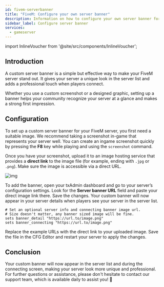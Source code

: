 ```yaml
---
id: fivem-serverbanner
title: "FiveM: Configure your own server banner"
description: Information on how to configure your own server banner for your FiveM server from ZAP-Hosting - ZAP-Hosting.com documentation
sidebar_label: Configure server banner
services:
  - gameserver
---
```


import InlineVoucher from '@site/src/components/InlineVoucher';

## Introduction

A custom server banner is a simple but effective way to make your FiveM server stand out. It gives your server a unique look in the server list and adds a professional touch when players connect. 

Whether you use a custom screenshot or a designed graphic, setting up a banner helps your community recognize your server at a glance and makes a strong first impression.

<InlineVoucher />



## Configuration

To set up a custom server banner for your FiveM server, you first need a suitable image. We recommend taking a screenshot in-game that represents your server well. You can create an ingame screenshot quickly by pressing the **F8** key while playing and using the `screenshot` command.

Once you have your screenshot, upload it to an image hosting service that provides a **direct link** to the image file (for example, ending with `.jpg` or `.png`). Make sure the image is accessible via a direct URL. 

![img](https://screensaver01.zap-hosting.com/index.php/s/4sCEeKkyGEm3EXd/preview) 

To add the banner, open your txAdmin dashboard and go to your server’s configuration settings. Look for the **Server banner URL** field and paste your direct image link there. Save the changes. Your custom banner will now appear in your server details when players see your server in the server list.

```
# Set an optional server info and connecting banner image url.
# Size doesn't matter, any banner sized image will be fine.
sets banner_detail "https://url.to/image.png"
sets banner_connecting "https://url.to/image.png"
```

Replace the example URLs with the direct link to your uploaded image. Save the file in the CFG Editor and restart your server to apply the changes.



## Conclusion

Your custom banner will now appear in the server list and during the connecting screen, making your server look more unique and professional. For further questions or assistance, please don't hesitate to contact our support team, which is available daily to assist you! 🙂

